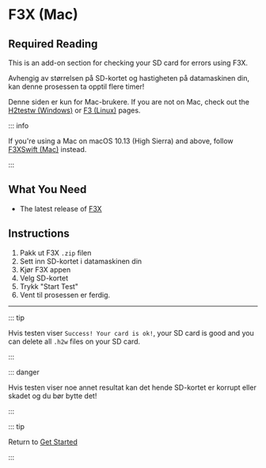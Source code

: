 # F3X (Mac)

## Required Reading

This is an add-on section for checking your SD card for errors using F3X.

Avhengig av størrelsen på SD-kortet og hastigheten på datamaskinen din, kan denne prosessen ta opptil flere timer!

Denne siden er kun for Mac-brukere. If you are not on Mac, check out the [H2testw (Windows)](h2testw-\(windows\)) or [F3 (Linux)](f3-\(linux\)) pages.

::: info

If you're using a Mac on macOS 10.13 (High Sierra) and above, follow [F3XSwift (Mac)](f3xswift-\(mac\)) instead.

:::

## What You Need

- The latest release of [F3X](https://github.com/insidegui/F3X/releases/latest)

## Instructions

1. Pakk ut F3X `.zip` filen
2. Sett inn SD-kortet i datamaskinen din
3. Kjør F3X appen
4. Velg SD-kortet
5. Trykk "Start Test"
6. Vent til prosessen er ferdig.

___

::: tip

Hvis testen viser `Success! Your card is ok!`, your SD card is good and you can delete all `.h2w` files on your SD card.

:::

::: danger

Hvis testen viser noe annet resultat kan det hende SD-kortet er korrupt eller skadet og du bør bytte det!

:::

::: tip

Return to [Get Started](get-started)

:::
